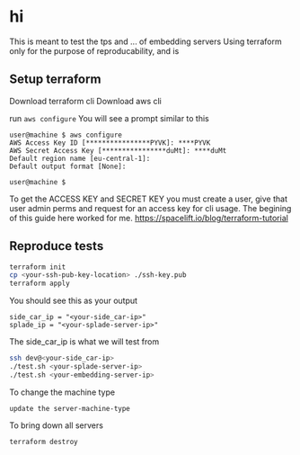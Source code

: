 # hi

This is meant to test the tps and ... of embedding servers
Using terraform only for the purpose of reproducability, and is 

## Setup terraform

Download terraform cli
Download aws cli

run `aws configure` You will see a prompt similar to this

```
user@machine $ aws configure
AWS Access Key ID [****************PYVK]: ****PYVK
AWS Secret Access Key [****************duMt]: ****duMt
Default region name [eu-central-1]: 
Default output format [None]: 

user@machine $
```

To get the ACCESS KEY and SECRET KEY you must create a user, give that user
admin perms and request for an access key for cli usage. The begining of this
guide here worked for me. https://spacelift.io/blog/terraform-tutorial

## Reproduce tests

```sh
terraform init
cp <your-ssh-pub-key-location> ./ssh-key.pub
terraform apply
```

You should see this as your output

```
side_car_ip = "<your-side_car-ip>"
splade_ip = "<your-splade-server-ip>"
```

The side_car_ip is what we will test from

```sh
ssh dev@<your-side_car-ip>
./test.sh <your-splade-server-ip>
./test.sh <your-embedding-server-ip>
```

To change the machine type 
```
update the server-machine-type
```

To bring down all servers 

```
terraform destroy
```
